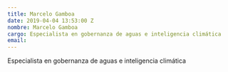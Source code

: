```yaml
---
title: Marcelo Gamboa
date: 2019-04-04 13:53:00 Z
nombre: Marcelo Gamboa
cargo: Especialista en gobernanza de aguas e inteligencia climática
email: 
---
```


Especialista en gobernanza de aguas e inteligencia climática